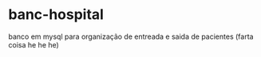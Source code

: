 # banc-hospital
banco em mysql para organização de entreada e saida de pacientes (farta coisa he he he)

